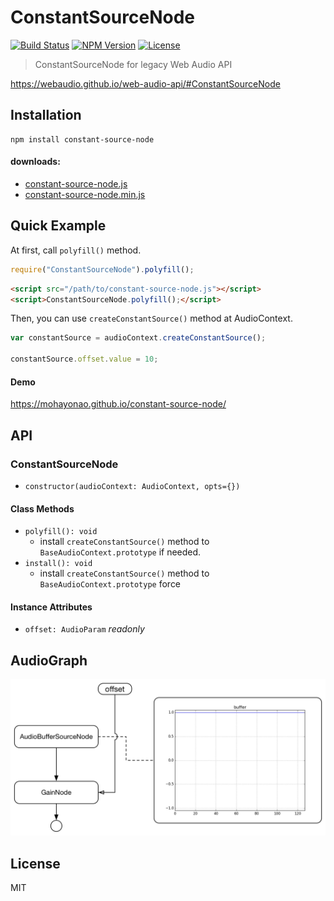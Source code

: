 # ConstantSourceNode
[![Build Status](https://img.shields.io/travis/mohayonao/constant-source-node.svg?style=flat-square)](https://travis-ci.org/mohayonao/constant-source-node)
[![NPM Version](https://img.shields.io/npm/v/constant-source-node.svg?style=flat-square)](https://www.npmjs.org/package/constant-source-node)
[![License](https://img.shields.io/badge/license-MIT-brightgreen.svg?style=flat-square)](https://mohayonao.mit-license.org/)

> ConstantSourceNode for legacy Web Audio API

https://webaudio.github.io/web-audio-api/#ConstantSourceNode

## Installation

```
npm install constant-source-node
```

#### downloads:

- [constant-source-node.js](https://raw.githubusercontent.com/mohayonao/constant-source-node/master/build/constant-source-node.js)
- [constant-source-node.min.js](https://raw.githubusercontent.com/mohayonao/constant-source-node/master/build/constant-source-node.min.js)

## Quick Example

At first, call `polyfill()` method.

```js
require("ConstantSourceNode").polyfill();
```

```html
<script src="/path/to/constant-source-node.js"></script>
<script>ConstantSourceNode.polyfill();</script>
```

Then, you can use `createConstantSource()` method at AudioContext.

```js
var constantSource = audioContext.createConstantSource();

constantSource.offset.value = 10;
```

#### Demo

https://mohayonao.github.io/constant-source-node/

## API
### ConstantSourceNode
  - `constructor(audioContext: AudioContext, opts={})`

#### Class Methods
  - `polyfill(): void`
    - install `createConstantSource()` method to `BaseAudioContext.prototype` if needed.
  - `install(): void`
    - install `createConstantSource()` method to `BaseAudioContext.prototype` force

#### Instance Attributes
  - `offset: AudioParam` _readonly_

## AudioGraph

![constant-source-node](assets/constant-source-node.png)

## License

MIT
